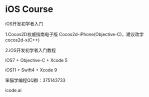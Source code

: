 iOS Course
==========

iOS开发初学者入门

1.Cocos2D权威指南电子版
Cocos2d-iPhone(Objective-C)，建议改学cocos2d-x(C++)

2.iOS开发初学者入门教程

iOS7 + Objective-C + Xcode 5

iOS11 + Swift4 + Xcode 9

笨猫学编程QQ群：375143733

icode.ai
